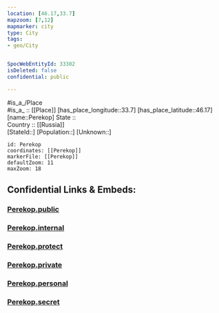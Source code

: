 ```yaml
---
location: [46.17,33.7] 
mapzoom: [7,12] 
mapmarker: city 
type: City
tags:
- geo/City


SpocWebEntityId: 33302
isDeleted: false
confidential: public

---
```

#is_a_/Place  
#is_a_ :: [[Place]] 
[has_place_longitude::33.7] 
[has_place_latitude::46.17] 
[name::Perekop] 
State ::  
Country :: [[Russia]]  
[StateId::] 
[Population::] 
[Unknown::] 


```leaflet
id: Perekop
coordinates: [[Perekop]] 
markerFile: [[Perekop]] 
defaultZoom: 11 
maxZoom: 18
```


## Confidential Links & Embeds: 

### [Perekop.public](/_public/\Earth\Continent\Europe\Europe~East\Ukraine\Regions~Ukraine\Crimea\CityPerekop.public.md) 

### [Perekop.internal](/_internal/\Earth\Continent\Europe\Europe~East\Ukraine\Regions~Ukraine\Crimea\CityPerekop.internal.md) 

### [Perekop.protect](/_protect/\Earth\Continent\Europe\Europe~East\Ukraine\Regions~Ukraine\Crimea\CityPerekop.protect.md) 

### [Perekop.private](/_private/\Earth\Continent\Europe\Europe~East\Ukraine\Regions~Ukraine\Crimea\CityPerekop.private.md) 

### [Perekop.personal](/_personal/\Earth\Continent\Europe\Europe~East\Ukraine\Regions~Ukraine\Crimea\CityPerekop.personal.md) 

### [Perekop.secret](/_secret/\Earth\Continent\Europe\Europe~East\Ukraine\Regions~Ukraine\Crimea\CityPerekop.secret.md)

